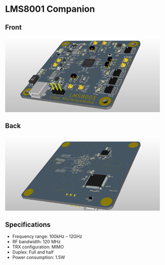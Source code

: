 # LMS8001 Companion

## Front

![LMS8001 Companion front](/images/LMS8001_Companion_Front_722w.jpg)

## Back

![LMS8001 Companion back](/images/LMS8001_Companion_Back_722w.jpg)

## Specifications

* Frequency range: 100kHz – 12GHz
* RF bandwidth: 120 MHz
* TRX configuration: MIMO
* Duplex: Full and half
* Power consumption: 1.5W
